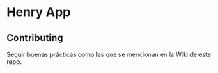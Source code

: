 # Henry App



## Contributing

Seguir buenas prácticas como las que se mencionan en la Wiki de este repo.
